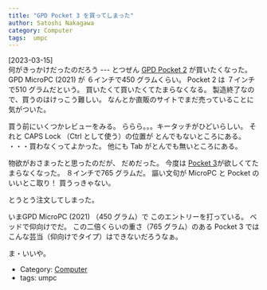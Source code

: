 ```yaml
---
title: "GPD Pocket 3 を買ってしまった"
author: Satoshi Nakagawa
category: Computer
tags:  umpc
---
```


[2023-03-15]  
 何がきっかけだったのだろう ---
とつぜん
[GPD Pocket 2](https://gpd-direct.jp/pages/gpd-pocket2-2021ver)
が買いたくなった。
GPD MicroPC (2021) が ６インチで450 グラムくらい。
Pocket 2 は ７インチで510 グラムだという。
買いたくて買いたくてたまらなくなる。
製造終了なので、買うのはけっこう難しい。
なんとか直販のサイトでまだ売っていることに気がついた。

 買う前にいくつかレビューをみる。
ららら。。。キータッチがひどいらしい。
それと CAPS Lock （Ctrl として使う）の位置が
とんでもないところにある。
・・・買わなくってよかった。
他にも Tab がとんでも無いところにある。

 物欲がおさまったと思ったのだが、
だめだった。
今度は
[Pocket 3](https://gpd-direct.jp/pages/gpd-pocket3)が欲しくてたまらなくなった。
８インチで765 グラムだ。
謳い文句が MicroPC と Pocket のいいとこ取り！
買うっきゃない。

 とうとう注文してしまった。

 いまGPD MicroPC (2021) （450 グラム）で
このエントリーを打っている。
ベッドで仰向けでだ。
この二倍くらいの重さ（765 グラム）のある Pocket 3 では
こんな芸当（仰向けでタイプ）はできないだろうなぁ。

 ま・いいや。

- Category: [Computer](categories.html#Computer)
- tags:  umpc
